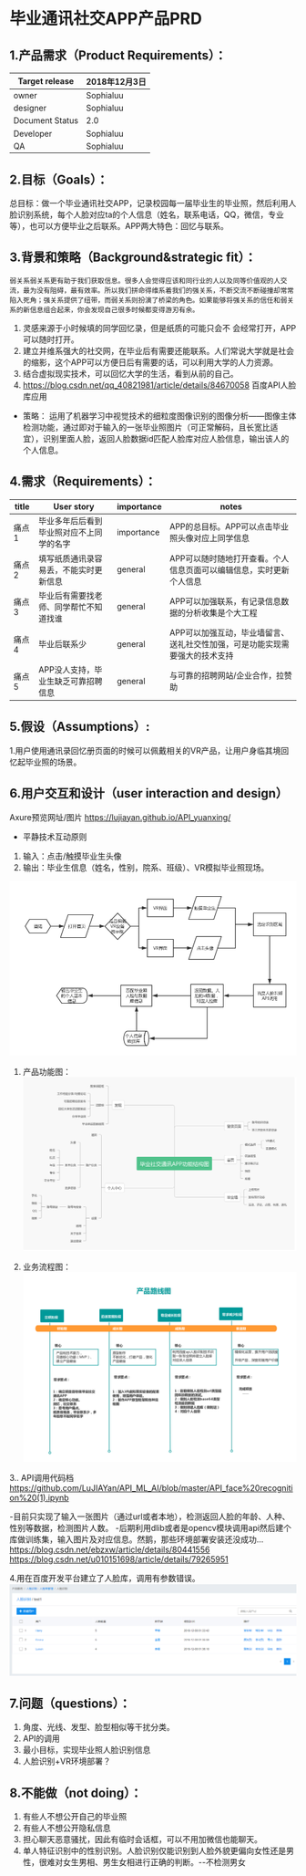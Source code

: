 #  毕业通讯社交APP产品PRD

## 1.产品需求（Product Requirements）：
Target release | 2018年12月3日
---|---
owner | Sophialuu
designer | Sophialuu
Document Status|2.0
Developer| Sophialuu
QA| Sophialuu

## 2.目标（Goals）：

总目标：做一个毕业通讯社交APP，记录校园每一届毕业生的毕业照，然后利用人脸识别系统，每个人脸对应ta的个人信息（姓名，联系电话，QQ，微信，专业等），也可以方便毕业之后联系。APP两大特色：回忆与联系。
 

## 3.背景和策略（Background&strategic fit）：
    弱关系弱关系更有助于我们获取信息。很多人会觉得应该和同行业的人以及同等价值观的人交流，最为没有阻碍，最有效率。所以我们拼命得维系着我们的强关系，不断交流不断碰撞却常常陷入死角；强关系提供了纽带，而弱关系则扮演了桥梁的角色。如果能够将强关系的信任和弱关系的新信息组合起来，你会发现自己很多时候都变得游刃有余。
1. 灵感来源于小时候填的同学回忆录，但是纸质的可能只会不 会经常打开，APP可以随时打开。
2. 建立并维系强大的社交网，在毕业后有需要还能联系。人们常说大学就是社会的缩影，这个APP可以方便日后有需要的话，可以利用大学的人力资源。
3. 结合虚拟现实技术，可以回忆大学的生活，看到从前的自己。
4. https://blog.csdn.net/qq_40821981/article/details/84670058 百度API人脸库应用

- 策略：
运用了机器学习中视觉技术的细粒度图像识别的图像分析——图像主体检测功能，通过即对于输入的一张毕业照图片（可正常解码，且长宽比适宜），识别里面人脸，返回人脸数据id匹配人脸库对应人脸信息，输出该人的个人信息。

## 4.需求（Requirements）：

title | User story |importance |notes |
--- |--- |--- |--- |
痛点1 | 毕业多年后后看到毕业照对应不上同学的名字|   importance |APP的总目标。APP可以点击毕业照头像对应上同学信息|
痛点2 | 填写纸质通讯录容易丢，不能实时更新信息|  general |APP可以随时随地打开查看。个人信息页面可以编辑信息，实时更新个人信息|
痛点3 | 毕业后有需要找老师、同学帮忙不知道找谁| general |APP可以加强联系，有记录信息数据的分析收集是个大工程|
痛点4 | 毕业后联系少| general |APP可以加强互动，毕业墙留言、送礼社交性加强，可是功能实现需要强大的技术支持|
痛点5 | APP没人支持，毕业生缺乏可靠招聘信息|general|  与可靠的招聘网站/企业合作，拉赞助|

## 5.假设（Assumptions）:
1.用户使用通讯录回忆册页面的时候可以佩戴相关的VR产品，让用户身临其境回忆起毕业照的场景。

## 6.用户交互和设计（user interaction and design）

Axure预览网址/图片
 https://lujiayan.github.io/API_yuanxing/
 
- 平静技术互动原则
1.  输入：点击/触摸毕业生头像
2.  输出：毕业生信息（姓名，性别，院系、班级）、VR模拟毕业照现场。

![首页流程图](images/首页流程图.jpg)

1. 产品功能图：
![产品功能图](images/功能结构图.jpg)

2. 业务流程图：
![产品路线图](images/产品路线图.jpg)


3.. API调用代码档
 https://github.com/LuJIAYan/API_ML_AI/blob/master/API_face%20recognition%20(1).ipynb
 
 
 
 -目前只实现了输入一张图片（通过url或者本地），检测返回人脸的年龄、人种、性别等数据，检测图片人数。
 -后期利用dlib或者是opencv模块调用api然后建个库做训练集，输入图片及对应信息。然鹅，那些环境部署安装还没成功...
 https://blog.csdn.net/ebzxw/article/details/80441556
 https://blog.csdn.net/u010151698/article/details/79265951
 
4.用在百度开发平台建立了人脸库，调用有参数错误。
![人脸库](images/人脸库1.png)

## 7.问题（questions）：

 1. 角度、光线、发型、脸型相似等干扰分类。
 2. API的调用
 3. 最小目标，实现毕业照人脸识别信息
 4. 人脸识别+VR环境部署？

## 8.不能做（not doing）：

 1. 有些人不想公开自己的毕业照
 2. 有些人不想公开隐私信息
 3. 担心聊天恶意骚扰，因此有临时会话框，可以不用加微信也能聊天。
 4. 单人特征识别中的性别识别。人脸识别仅能识别到人脸外貌更偏向女性还是男性，很难对女生男相、男生女相进行正确的判断。--不检测男女










